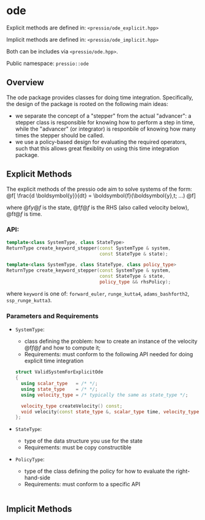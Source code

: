 
# ode

Explicit methods are defined in: `<pressio/ode_explicit.hpp>`

Implicit methods are defined in: `<pressio/ode_implicit.hpp>`

Both can be includes via `<pressio/ode.hpp>`.

Public namespace: `pressio::ode`


## Overview
The ode package provides classes for doing time integration.
Specifically, the design of the package is rooted on the following main ideas:
- we separate the concept of a "stepper" from the actual "advancer": a stepper class
is responsible for knowing how to perform a step in time, while the "advancer" (or integrator)
is responbile of knowing how many times the stepper should be called.
- we use a policy-based design for evaluating the required operators,
such that this allows great flexiblity on using this time integration package.


## Explicit Methods

The explicit methods of the pressio ode aim to solve systems of the form:
@f[
\frac{d \boldsymbol{y}}{dt} =
\boldsymbol{f}(\boldsymbol{y},t; ...)
@f]

where @f$y@f$ is the state, @f$f@f$ is the RHS (also called velocity below), @f$t@f$ is time.

### API:
```cpp
template<class SystemType, class StateType>
ReturnType create_keyword_stepper(const SystemType & system,
								  const StateType & state);

template<class SystemType, class StateType, class policy_type>
ReturnType create_keyword_stepper(const SystemType & system,
							      const StateType & state,
                                  policy_type && rhsPolicy);
```
where `keyword` is one of: `forward_euler`, `runge_kutta4`, `adams_bashforth2`, `ssp_runge_kutta3`.


### Parameters and Requirements

- `SystemType`:
  - class defining the problem: how to create an instance of the velocity @f$f@f$ and how to compute it;
  - Requirements: must conform to the following API needed for doing explicit time integration
  ```cpp
  struct ValidSystemForExplicitOde
  {
	using scalar_type   = /* */;
	using state_type    = /* */;
	using velocity_type = /* typically the same as state_type */;

	velocity_type createVelocity() const;
	void velocity(const state_type &, scalar_type time, velocity_type &) const;
  };
  ```

- `StateType`:
  - type of the data structure you use for the state
  - Requirements: must be copy constructible

- `PolicyType`:
  - type of the class defining the policy for how to evaluate the right-hand-side
  - Requirements: must conform to a specific API
  ```cpp
  ```




## Implicit Methods
